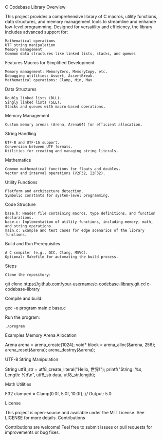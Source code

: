 C Codebase Library
Overview

This project provides a comprehensive library of C macros, utility functions, data structures, and memory management tools to streamline and enhance low-level programming. Designed for versatility and efficiency, the library includes advanced support for:

    Mathematical operations
    UTF string manipulation
    Memory management
    Common data structures like linked lists, stacks, and queues

Features
Macros for Simplified Development

    Memory management: MemoryZero, MemoryCopy, etc.
    Debugging utilities: Assert, AssertBreak.
    Mathematical operations: Clamp, Min, Max.

Data Structures

    Doubly linked lists (DLL).
    Singly linked lists (SLL).
    Stacks and queues with macro-based operations.

Memory Management

    Custom memory arenas (Arena, Arena64) for efficient allocation.

String Handling

    UTF-8 and UTF-16 support.
    Conversion between UTF formats.
    Utilities for creating and managing string literals.

Mathematics

    Common mathematical functions for floats and doubles.
    Vector and interval operations (V2F32, I2F32).

Utility Functions

    Platform and architecture detection.
    Symbolic constants for system-level programming.

Code Structure

    base.h: Header file containing macros, type definitions, and function declarations.
    base.c: Implementation of utility functions, including memory, math, and string operations.
    main.c: Example and test cases for edge scenarios of the library functions.

Build and Run
Prerequisites

    A C compiler (e.g., GCC, Clang, MSVC).
    Optional: Makefile for automating the build process.

Steps

    Clone the repository:

git clone https://github.com/your-username/c-codebase-library.git
cd c-codebase-library

Compile and build:

gcc -o program main.c base.c

Run the program:

    ./program

Examples
Memory Arena Allocation

Arena arena = arena_create(1024);
void* block = arena_alloc(&arena, 256);
arena_reset(&arena);
arena_destroy(&arena);

UTF-8 String Manipulation

String utf8_str = utf8_create_literal("Hello, 世界!");
printf("String: %s, Length: %d\n", utf8_str.data, utf8_str.length);

Math Utilities

F32 clamped = Clamp(0.0f, 5.0f, 10.0f); // Output: 5.0

License

This project is open-source and available under the MIT License. See LICENSE for more details.
Contributions

Contributions are welcome! Feel free to submit issues or pull requests for improvements or bug fixes.
